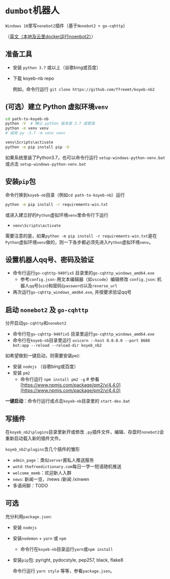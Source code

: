 # `dumbot`机器人
`Windows 10`里写`nonebot2`插件（基于`Nonebot2 + go-cqhttp`）

（[英文（本地及云里docker运行noenbot2）](https://github.com/ffreemt/koyeb-nb2/blob/master/README.md)）

## 准备工具
*   安装 `python 3.7` 或以上（谷歌bing或百度）
*  下载 koyeb-nb repo

    例如，命令行运行 `git clone https://github.com/ffreemt/koyeb-nb2`

## (可选）建立 Python 虚拟环境`venv`
```bash
cd path-to-koyeb-nb
python -V  # 确认 python 版本是 3.7 或更高
python -m venv venv
# 或用 py -3.7 -m venv venv

venv\Scripts\activate
python -m pip install pip -U
```
如果系统里装了Python3.7，也可以命令行运行 `setup-windows-python-venv.bat` 或点击 `setup-windows-python-venv.bat`

## 安装`pip`包
命令行换到`koyeb-nb`目录（例如`cd path-to-koyeb-nb`）运行
```bash
python -m pip install -r requirements-win.txt
```

或进入建立好的`Python`虚拟环境`venv`里命令行下运行

*   `venv\Scripts\activate`

需要注意的是，如果`python -m pip install -r requirements-win.txt`是在`Python`虚拟环境`venv`做的，则一下各步都必须先进入`Python`虚拟环境`venv`。

##   设置机器人qq号、密码及验证
* 命令行运行`go-cqhttp-940fix5` 目录里的`go-cqhttp_windows_amd64.exe`
    * 参考`config.json-`用文本编辑器（如`vscode`）编辑修改 `config.json`: 机器人`qq`号(`uin`)和密码(`password`)以及``reverse_url``
* 再次运行`go-cqhttp_windows_amd64.exe`, 并按要求验证qq号

## 启动 `nonebot2` 及 `go-cqhttp`
分开启动`go-cqhttp`和`nonebot2`
*   命令行在`go-cqhttp-940fix5` 目录里运行`go-cqhttp_windows_amd64.exe`
*   命令行在`koyeb-nb`目录里运行 `uvicorn --host 0.0.0.0 --port 8680 bot:app --reload --reload-dir koyeb_nb2`

如希望做到一键启动，则需要安装`pm2`:
*   安装 `nodejs` （谷歌bing或百度）
*   安装 `pm2`
    *  命令行运行 `npm install pm2 -g`  # 参看[https://www.npmjs.com/package/pm2/v/4.4.0](https://www.npmjs.com/package/pm2/v/4.4.0)

**一键启动**：命令行运行或点击`koyeb-nb`目录里的
    `start-dev.bat`

## 写插件
在`koyeb_nb2\plugins`目录里新开或修改 `.py`插件文件，编辑、存盘时`nonebot2`会重新启动载入新的插件文件。

`koyeb_nb2\plugins`含几个插件的雏形
*   `admin_page`：类似`server`酱私人推送服务
*   `wotd`: `thefreedictionary.com`每日一字一短语随机推送
*   `welcome_memb`：欢迎新人入群
*   `news`: 新闻一览，/news /新闻 /xinwen
*   多语闲聊：TODO

## 可选

充分利用`package.json`:

*  安装 `nodejs`
*  安装`nodemon` + `yarn` 或 `npm`
    *   命令行在`koyeb-nb`目录运行`yarn`或`npm install`
*  安装`pip`包: pyright, pydocstyle, pep257, black, flake8

    命令行运行 `yarn style` 等等，参看`package.json`。
